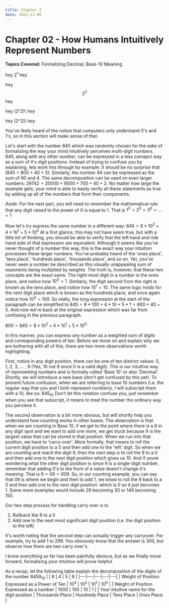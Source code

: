 ```yaml
---
title: Chapter 2
date: 2023-11-09
---
```


<html>
	<head>
	    <!-- Include MathJax script -->
		<script src="https://cdn.mathjax.org/mathjax/latest/MathJax.js?config=TeX-AMS-MML_HTMLorMML" type="text/javascript"></script>
	</head>
</html>

# Chapter 02 - How Humans Intuitively Represent Numbers
**Topics Covered:** Formalizing Decimal, Base-10 Meaning

hey $2^1$ hey

hey $$2^2$$ hey

hey \(2^2)\ hey

hey \[2^2]\ hey

You've likely heard of the notion that computers only understand 0's and 1's, so in this section will make sense of that.

Let's start with the number 845 which was randomly chosen for the sake of formalizing the way your mind intuitively perceives multi-digit numbers. 845, along with any other number, can be expressed in a less comapct way as a sum of it's digit positions. Instead of trying to confuse you by explaining, lets work this through by example. It should be no surprise that \(845 = 800 + 40 + 5)\. Similarly, the number 94 can be expressed as the sum of 90 and 4. The same decomposition can be used on even larger numbers: $`29742 = 20000 + 9000+ 700 + 40 + 2`$. No matter how large the example gets, your mind is able to easily verify all these statements as true by adding up all of the numbers that form their components. 

*Aside:* For the next part, you will need to remember the mathematical rule that any digit raised to the power of 0 is equal to 1. That is $`1^0=2^0=3^0=...=1`$

Now let's try express the same number in a different way: $`845=8*10^2+4*10^1+5*10^0`$
At a first glance, this may not have seem true, but with a little bit of thinking, you should be able to verify that the left hand and ride hand side of that expression are equivalent. Although it seems like you've never thought of a number this way, this is the exact way your intuition processes these larger numbers. You've probably heard of the 'ones place', 'tens place', 'hundreds place', 'thousands place', and so on. Yet, you've never seen a number be described as this visually unappealing sum of exponents being multiplied by weights. The truth is, however, that these two concepts are the exact same. The right-most digit in a number is the ones place, and notice how $`10^0=1`$. Similarly, the digit second from the right is known as the tens place, and notice how $`10^1 = 10`$. The same logic holds for the next digit place which is known as the hundreds place, and once again notice how $`10^2=100`$. So really, the long expression at the start of the paragraph can be simplified to $`845=8*100 + 4*10 + 5*1 = 800 + 40 + 5`$. And now we're back at the original expression which was far from confusing in the previous paragraph. 

$`800 = 845=8*10^2+4*10^1+5*10^0`$

In this manner, you can express any number as a weighted sum of digits and corresponding powers of ten. Before we move on and explain why we are bothering with all of this, there are two more observations worth highlighting.

First, notice in any digit position, there can be one of ten distinct values: 0, 1, 2, 3, ... , 9 (Yes, 10 not 9 since 0 is a valid digit). This is our intuitive way of representing numbers and is formally called 'Base 10' or also 'Decimal'. Shortly, we will introduce a new base (don't get confused by this yet). To prevent future confusion, when we are referring to base 10 numbers (i.e. the regular way that you and I both represent numbers), I will subscript them with a 10, like so: $`845_{10}`$ Don't let this notation confuse you, just remember when you see that subscript, it means to treat the number the ordinary way you percieve it.

The second observation is a bit more obvious, but will shortly help you understand how counting works in other bases. The observation is that when we are counting in Base 10, if we get to the point where there is a 9 in any digit spot and we want to add one more, we get stuck because 9 is the largest value that can be stored in that position. When we run into that position, we have to 'carry-over'. More formally, that means to roll the current digit position to a 0 and then add one to the 'left' digit. So when we are counting and reach the digit 9, then the next step is to roll the 9 to a 0 and then add one to the next digit position which gives us 10. And if youre wondering what the other digit position is since 9 is a single-digit number, remember that adding 0's to the front of a value doesn't change it's meaning. That is $9=09=009$. So, in our counting example, you can say that $09$ is where we begin and then to add 1, we know to roll the 9 back to a 0 and then add one to the next digit position: which is 0 so it just becomes 1. Some more examples would include $29$ becoming $30$ or $149$ becoming $150$.

Our two step process for handling carry over is to
1. Rollback the 9 to a 0
2. Add one to the next most significant digit position (i.e. the digit position to the left)

It's worth noting that the second step can actually trigger any carryover. For example, try to add $1$ to $299$. You obviously know that the answer is $300$, but observe how there are two carry over's. 

I know everything so far has been painfully obvious, but as we finally move forward, formalizing your intuition will prove helpful.

As a recap, let the following table explain the decomposition of the digits of the number $`8459_{10}`$
|   | 8 | 4 | 5 | 9 |
|---|---|---|---|---|
| Weight of Position Expressed as a Power of Ten  | $`10^3`$  | $`10^2`$  | $`10^1`$  | $`10^0`$  |
| Weight of Position Expressed as a number  | 1000  | 100  | 10 | 1 |
| Your intuitive name for the digit position  | Thousands Place  | Hundreds Place  | Tens Place  | Ones Place  |
